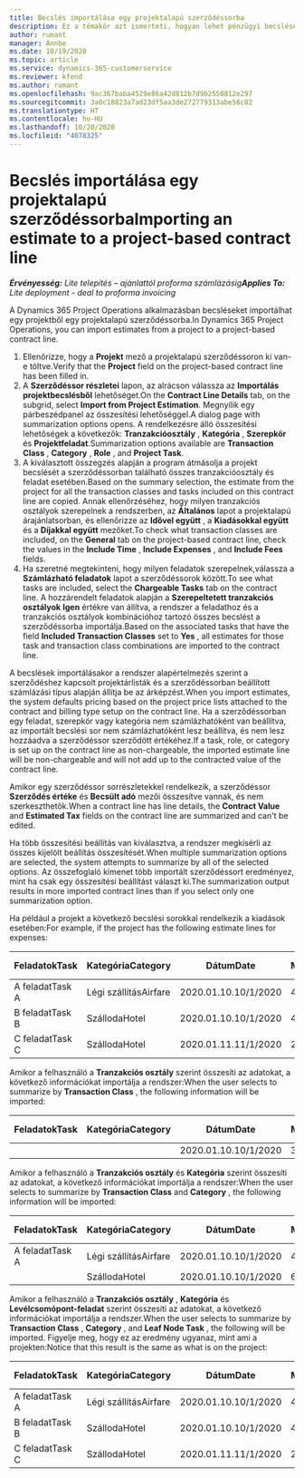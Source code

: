 ```yaml
---
title: Becslés importálása egy projektalapú szerződéssorba
description: Ez a témakör azt ismerteti, hogyan lehet pénzügyi becsléseket importálni egy projektből egy szerződéssorba.
author: rumant
manager: Annbe
ms.date: 10/19/2020
ms.topic: article
ms.service: dynamics-365-customerservice
ms.reviewer: kfend
ms.author: rumant
ms.openlocfilehash: 9ac367baba4529e86a42d812b7d9b2550812e297
ms.sourcegitcommit: 3a0c18823a7ad23df5aa3de272779313abe56c82
ms.translationtype: HT
ms.contentlocale: hu-HU
ms.lasthandoff: 10/20/2020
ms.locfileid: "4078325"
---
```

# <a name="importing-an-estimate-to-a-project-based-contract-line"></a><span data-ttu-id="718c6-103">Becslés importálása egy projektalapú szerződéssorba</span><span class="sxs-lookup"><span data-stu-id="718c6-103">Importing an estimate to a project-based contract line</span></span>

<span data-ttu-id="718c6-104">_**Érvényesség:** Lite telepítés – ajánlattól proforma számlázásig_</span><span class="sxs-lookup"><span data-stu-id="718c6-104">_**Applies To:** Lite deployment - deal to proforma invoicing_</span></span>

<span data-ttu-id="718c6-105">A Dynamics 365 Project Operations alkalmazásban becsléseket importálhat egy projektből egy projektalapú szerződéssorba.</span><span class="sxs-lookup"><span data-stu-id="718c6-105">In Dynamics 365 Project Operations, you can import estimates from a project to a project-based contract line.</span></span>

1. <span data-ttu-id="718c6-106">Ellenőrizze, hogy a **Projekt** mező a projektalapú szerződéssoron ki van-e töltve.</span><span class="sxs-lookup"><span data-stu-id="718c6-106">Verify that the **Project** field on the project-based contract line has been filled in.</span></span>
2. <span data-ttu-id="718c6-107">A **Szerződéssor részletei** lapon, az alrácson válassza az **Importálás projektbecslésből** lehetőséget.</span><span class="sxs-lookup"><span data-stu-id="718c6-107">On the **Contract Line Details** tab, on the subgrid, select **Import from Project Estimation**.</span></span> <span data-ttu-id="718c6-108">Megnyílik egy párbeszédpanel az összesítési lehetőséggel.</span><span class="sxs-lookup"><span data-stu-id="718c6-108">A dialog page with summarization options opens.</span></span> <span data-ttu-id="718c6-109">A rendelkezésre álló összesítési lehetőségek a következők: **Tranzakcióosztály** , **Kategória** , **Szerepkör** és **Projektfeladat**.</span><span class="sxs-lookup"><span data-stu-id="718c6-109">Summarization options available are **Transaction Class** , **Category** , **Role** , and **Project Task**.</span></span>
3. <span data-ttu-id="718c6-110">A kiválasztott összegzés alapján a program átmásolja a projekt becslését a szerződéssorban található összes tranzakcióosztály és feladat esetében.</span><span class="sxs-lookup"><span data-stu-id="718c6-110">Based on the summary selection, the estimate from the project for all the transaction classes and tasks included on this contract line are copied.</span></span> <span data-ttu-id="718c6-111">Annak ellenőrzéséhez, hogy milyen tranzakciós osztályok szerepelnek a rendszerben, az **Általános** lapot a projektalapú árajánlatsorban, és ellenőrizze az **Idővel együtt** , a **Kiadásokkal együtt** és a **Díjakkal együtt** mezőket.</span><span class="sxs-lookup"><span data-stu-id="718c6-111">To check what transaction classes are included, on the **General** tab on the project-based contract line, check the values in the **Include Time** , **Include Expenses** , and **Include Fees** fields.</span></span> 
4. <span data-ttu-id="718c6-112">Ha szeretné megtekinteni, hogy milyen feladatok szerepelnek,válassza a **Számlázható feladatok** lapot a szerződéssorok között.</span><span class="sxs-lookup"><span data-stu-id="718c6-112">To see what tasks are included, select the **Chargeable Tasks** tab on the contract line.</span></span> <span data-ttu-id="718c6-113">A hozzárendelt feladatok alapján a **Szerepeltetett tranzakciós osztályok** **Igen** értékre van állítva, a rendszer a feladathoz és a tranzakciós osztályok kombinációhoz tartozó összes becslést a szerződéssorba importálja.</span><span class="sxs-lookup"><span data-stu-id="718c6-113">Based on the associated tasks that have the field **Included Transaction Classes** set to **Yes** , all estimates for those task and transaction class combinations are imported to the contract line.</span></span>

<span data-ttu-id="718c6-114">A becslések importálásakor a rendszer alapértelmezés szerint a szerződéshez kapcsolt projektárlisták és a szerződéssorban beállított számlázási típus alapján állítja be az árképzést.</span><span class="sxs-lookup"><span data-stu-id="718c6-114">When you import estimates, the system defaults pricing based on the project price lists attached to the contract and billing type setup on the contract line.</span></span> <span data-ttu-id="718c6-115">Ha a szerződéssorban egy feladat, szerepkör vagy kategória nem számlázhatóként van beállítva, az importált becslési sor nem számlázhatóként lesz beállítva, és nem lesz hozzáadva a szerződéssor szerződött értékéhez.</span><span class="sxs-lookup"><span data-stu-id="718c6-115">If a task, role, or category is set up on the contract line as non-chargeable, the imported estimate line will be non-chargeable and will not add up to the contracted value of the contract line.</span></span>

<span data-ttu-id="718c6-116">Amikor egy szerződéssor sorrészletekkel rendelkezik, a szerződéssor **Szerződés értéke** és **Becsült adó** mezői összesítve vannak, és nem szerkeszthetők.</span><span class="sxs-lookup"><span data-stu-id="718c6-116">When a contract line has line details, the **Contract Value** and **Estimated Tax** fields on the contract line are summarized and can't be edited.</span></span>

<span data-ttu-id="718c6-117">Ha több összesítési beállítás van kiválasztva, a rendszer megkísérli az összes kijelölt beállítás összesítését.</span><span class="sxs-lookup"><span data-stu-id="718c6-117">When multiple summarization options are selected, the system attempts to summarize by all of the selected options.</span></span> <span data-ttu-id="718c6-118">Az összefoglaló kimenet több importált szerződéssort eredményez, mint ha csak egy összesítési beállítást választ ki.</span><span class="sxs-lookup"><span data-stu-id="718c6-118">The summarization output results in more imported contract lines than if you select only one summarization option.</span></span>

<span data-ttu-id="718c6-119">Ha például a projekt a következő becslési sorokkal rendelkezik a kiadások esetében:</span><span class="sxs-lookup"><span data-stu-id="718c6-119">For example, if the project has the following estimate lines for expenses:</span></span>

| <span data-ttu-id="718c6-120">Feladatok</span><span class="sxs-lookup"><span data-stu-id="718c6-120">Task</span></span> | <span data-ttu-id="718c6-121">Kategória</span><span class="sxs-lookup"><span data-stu-id="718c6-121">Category</span></span> | <span data-ttu-id="718c6-122">Dátum</span><span class="sxs-lookup"><span data-stu-id="718c6-122">Date</span></span> | <span data-ttu-id="718c6-123">Mennyiség</span><span class="sxs-lookup"><span data-stu-id="718c6-123">Quantity</span></span> | <span data-ttu-id="718c6-124">Egységár</span><span class="sxs-lookup"><span data-stu-id="718c6-124">Unit price</span></span> | <span data-ttu-id="718c6-125">Mennyiség</span><span class="sxs-lookup"><span data-stu-id="718c6-125">Amount</span></span> |
| --- | --- | --- | --- | --- | --- |
| <span data-ttu-id="718c6-126">A feladat</span><span class="sxs-lookup"><span data-stu-id="718c6-126">Task A</span></span> | <span data-ttu-id="718c6-127">Légi szállítás</span><span class="sxs-lookup"><span data-stu-id="718c6-127">Airfare</span></span> | <span data-ttu-id="718c6-128">2020.01.10.</span><span class="sxs-lookup"><span data-stu-id="718c6-128">10/1/2020</span></span> | <span data-ttu-id="718c6-129">4</span><span class="sxs-lookup"><span data-stu-id="718c6-129">4</span></span> | <span data-ttu-id="718c6-130">400</span><span class="sxs-lookup"><span data-stu-id="718c6-130">400</span></span> | <span data-ttu-id="718c6-131">1600</span><span class="sxs-lookup"><span data-stu-id="718c6-131">1600</span></span> |
| <span data-ttu-id="718c6-132">B feladat</span><span class="sxs-lookup"><span data-stu-id="718c6-132">Task B</span></span> | <span data-ttu-id="718c6-133">Szálloda</span><span class="sxs-lookup"><span data-stu-id="718c6-133">Hotel</span></span> | <span data-ttu-id="718c6-134">2020.01.10.</span><span class="sxs-lookup"><span data-stu-id="718c6-134">10/1/2020</span></span> | <span data-ttu-id="718c6-135">4</span><span class="sxs-lookup"><span data-stu-id="718c6-135">4</span></span> | <span data-ttu-id="718c6-136">200</span><span class="sxs-lookup"><span data-stu-id="718c6-136">200</span></span> | <span data-ttu-id="718c6-137">800</span><span class="sxs-lookup"><span data-stu-id="718c6-137">800</span></span> |
| <span data-ttu-id="718c6-138">C feladat</span><span class="sxs-lookup"><span data-stu-id="718c6-138">Task C</span></span> | <span data-ttu-id="718c6-139">Szálloda</span><span class="sxs-lookup"><span data-stu-id="718c6-139">Hotel</span></span> | <span data-ttu-id="718c6-140">2020.01.11.</span><span class="sxs-lookup"><span data-stu-id="718c6-140">11/1/2020</span></span> | <span data-ttu-id="718c6-141">2</span><span class="sxs-lookup"><span data-stu-id="718c6-141">2</span></span> | <span data-ttu-id="718c6-142">200</span><span class="sxs-lookup"><span data-stu-id="718c6-142">200</span></span> | <span data-ttu-id="718c6-143">400</span><span class="sxs-lookup"><span data-stu-id="718c6-143">400</span></span> |

<span data-ttu-id="718c6-144">Amikor a felhasználó a **Tranzakciós osztály** szerint összesíti az adatokat, a következő információkat importálja a rendszer:</span><span class="sxs-lookup"><span data-stu-id="718c6-144">When the user selects to summarize by **Transaction Class** , the following information will be imported:</span></span>

| <span data-ttu-id="718c6-145">Feladatok</span><span class="sxs-lookup"><span data-stu-id="718c6-145">Task</span></span> | <span data-ttu-id="718c6-146">Kategória</span><span class="sxs-lookup"><span data-stu-id="718c6-146">Category</span></span> | <span data-ttu-id="718c6-147">Dátum</span><span class="sxs-lookup"><span data-stu-id="718c6-147">Date</span></span> | <span data-ttu-id="718c6-148">Mennyiség</span><span class="sxs-lookup"><span data-stu-id="718c6-148">Quantity</span></span> | <span data-ttu-id="718c6-149">Egységár</span><span class="sxs-lookup"><span data-stu-id="718c6-149">Unit price</span></span> | <span data-ttu-id="718c6-150">Mennyiség</span><span class="sxs-lookup"><span data-stu-id="718c6-150">Amount</span></span> |
| --- | --- | --- | --- | --- | --- |
| &nbsp; | &nbsp; | <span data-ttu-id="718c6-151">2020.01.10.</span><span class="sxs-lookup"><span data-stu-id="718c6-151">10/1/2020</span></span> | <span data-ttu-id="718c6-152">3.34.</span><span class="sxs-lookup"><span data-stu-id="718c6-152">3.34</span></span> | <span data-ttu-id="718c6-153">840</span><span class="sxs-lookup"><span data-stu-id="718c6-153">840</span></span> | <span data-ttu-id="718c6-154">2800.</span><span class="sxs-lookup"><span data-stu-id="718c6-154">2800</span></span> |

<span data-ttu-id="718c6-155">Amikor a felhasználó a **Tranzakciós osztály** és **Kategória** szerint összesíti az adatokat, a következő információkat importálja a rendszer:</span><span class="sxs-lookup"><span data-stu-id="718c6-155">When the user selects to summarize by **Transaction Class** and **Category** , the following information will be imported:</span></span>

| <span data-ttu-id="718c6-156">Feladatok</span><span class="sxs-lookup"><span data-stu-id="718c6-156">Task</span></span> | <span data-ttu-id="718c6-157">Kategória</span><span class="sxs-lookup"><span data-stu-id="718c6-157">Category</span></span> | <span data-ttu-id="718c6-158">Dátum</span><span class="sxs-lookup"><span data-stu-id="718c6-158">Date</span></span> | <span data-ttu-id="718c6-159">Mennyiség</span><span class="sxs-lookup"><span data-stu-id="718c6-159">Quantity</span></span> | <span data-ttu-id="718c6-160">Egységár</span><span class="sxs-lookup"><span data-stu-id="718c6-160">Unit price</span></span> | <span data-ttu-id="718c6-161">Mennyiség</span><span class="sxs-lookup"><span data-stu-id="718c6-161">Amount</span></span> |
| --- | --- | --- | --- | --- | --- |
| <span data-ttu-id="718c6-162">A feladat</span><span class="sxs-lookup"><span data-stu-id="718c6-162">Task A</span></span> | <span data-ttu-id="718c6-163">Légi szállítás</span><span class="sxs-lookup"><span data-stu-id="718c6-163">Airfare</span></span> | <span data-ttu-id="718c6-164">2020.01.10.</span><span class="sxs-lookup"><span data-stu-id="718c6-164">10/1/2020</span></span> | <span data-ttu-id="718c6-165">4</span><span class="sxs-lookup"><span data-stu-id="718c6-165">4</span></span> | <span data-ttu-id="718c6-166">400</span><span class="sxs-lookup"><span data-stu-id="718c6-166">400</span></span> | <span data-ttu-id="718c6-167">1600</span><span class="sxs-lookup"><span data-stu-id="718c6-167">1600</span></span> |
| &nbsp;| <span data-ttu-id="718c6-168">Szálloda</span><span class="sxs-lookup"><span data-stu-id="718c6-168">Hotel</span></span> | <span data-ttu-id="718c6-169">2020.01.10.</span><span class="sxs-lookup"><span data-stu-id="718c6-169">10/1/2020</span></span> | <span data-ttu-id="718c6-170">6</span><span class="sxs-lookup"><span data-stu-id="718c6-170">6</span></span> | <span data-ttu-id="718c6-171">200</span><span class="sxs-lookup"><span data-stu-id="718c6-171">200</span></span> | <span data-ttu-id="718c6-172">1200</span><span class="sxs-lookup"><span data-stu-id="718c6-172">1200</span></span> |

<span data-ttu-id="718c6-173">Amikor a felhasználó a **Tranzakciós osztály** , **Kategória** és **Levélcsomópont-feladat** szerint összesíti az adatokat, a következő információkat importálja a rendszer.</span><span class="sxs-lookup"><span data-stu-id="718c6-173">When the user selects to summarize by **Transaction Class** , **Category** , and **Leaf Node Task** , the following will be imported.</span></span> <span data-ttu-id="718c6-174">Figyelje meg, hogy ez az eredmény ugyanaz, mint ami a projekten:</span><span class="sxs-lookup"><span data-stu-id="718c6-174">Notice that this result is the same as what is on the project:</span></span>

| <span data-ttu-id="718c6-175">Feladatok</span><span class="sxs-lookup"><span data-stu-id="718c6-175">Task</span></span> | <span data-ttu-id="718c6-176">Kategória</span><span class="sxs-lookup"><span data-stu-id="718c6-176">Category</span></span> | <span data-ttu-id="718c6-177">Dátum</span><span class="sxs-lookup"><span data-stu-id="718c6-177">Date</span></span> | <span data-ttu-id="718c6-178">Mennyiség</span><span class="sxs-lookup"><span data-stu-id="718c6-178">Quantity</span></span> | <span data-ttu-id="718c6-179">Egységár</span><span class="sxs-lookup"><span data-stu-id="718c6-179">Unit price</span></span> | <span data-ttu-id="718c6-180">Mennyiség</span><span class="sxs-lookup"><span data-stu-id="718c6-180">Amount</span></span> |
| --- | --- | --- | --- | --- | --- |
| <span data-ttu-id="718c6-181">A feladat</span><span class="sxs-lookup"><span data-stu-id="718c6-181">Task A</span></span> | <span data-ttu-id="718c6-182">Légi szállítás</span><span class="sxs-lookup"><span data-stu-id="718c6-182">Airfare</span></span> | <span data-ttu-id="718c6-183">2020.01.10.</span><span class="sxs-lookup"><span data-stu-id="718c6-183">10/1/2020</span></span> | <span data-ttu-id="718c6-184">4</span><span class="sxs-lookup"><span data-stu-id="718c6-184">4</span></span> | <span data-ttu-id="718c6-185">400</span><span class="sxs-lookup"><span data-stu-id="718c6-185">400</span></span> | <span data-ttu-id="718c6-186">1600</span><span class="sxs-lookup"><span data-stu-id="718c6-186">1600</span></span> |
| <span data-ttu-id="718c6-187">B feladat</span><span class="sxs-lookup"><span data-stu-id="718c6-187">Task B</span></span> | <span data-ttu-id="718c6-188">Szálloda</span><span class="sxs-lookup"><span data-stu-id="718c6-188">Hotel</span></span> | <span data-ttu-id="718c6-189">2020.01.10.</span><span class="sxs-lookup"><span data-stu-id="718c6-189">10/1/2020</span></span> | <span data-ttu-id="718c6-190">4</span><span class="sxs-lookup"><span data-stu-id="718c6-190">4</span></span> | <span data-ttu-id="718c6-191">200</span><span class="sxs-lookup"><span data-stu-id="718c6-191">200</span></span> | <span data-ttu-id="718c6-192">800</span><span class="sxs-lookup"><span data-stu-id="718c6-192">800</span></span> |
| <span data-ttu-id="718c6-193">C feladat</span><span class="sxs-lookup"><span data-stu-id="718c6-193">Task C</span></span> | <span data-ttu-id="718c6-194">Szálloda</span><span class="sxs-lookup"><span data-stu-id="718c6-194">Hotel</span></span> | <span data-ttu-id="718c6-195">2020.01.11.</span><span class="sxs-lookup"><span data-stu-id="718c6-195">11/1/2020</span></span> | <span data-ttu-id="718c6-196">2</span><span class="sxs-lookup"><span data-stu-id="718c6-196">2</span></span> | <span data-ttu-id="718c6-197">200</span><span class="sxs-lookup"><span data-stu-id="718c6-197">200</span></span> | <span data-ttu-id="718c6-198">400</span><span class="sxs-lookup"><span data-stu-id="718c6-198">400</span></span> |
